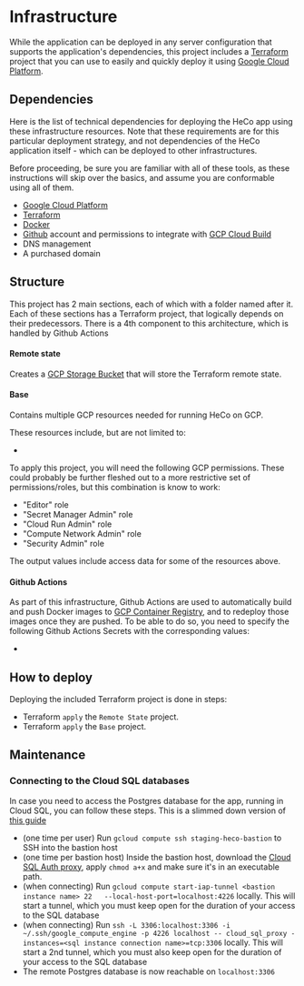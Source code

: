 # Infrastructure

While the application can be deployed in any server configuration that supports the application's
dependencies, this project includes a [Terraform](https://www.terraform.io/) project
that you can use to easily and quickly deploy it using
[Google Cloud Platform](https://cloud.google.com/).

## Dependencies

Here is the list of technical dependencies for deploying the HeCo app using these infrastructure
resources. Note that these requirements are for this particular deployment strategy, and not dependencies
of the HeCo application itself - which can be deployed to other infrastructures.

Before proceeding, be sure you are familiar with all of these tools, as these instructions
will skip over the basics, and assume you are conformable using all of them.

- [Google Cloud Platform](https://cloud.google.com)
- [Terraform](https://www.terraform.io/)
- [Docker](https://www.docker.com/)
- [Github](https://github.com) account and permissions to integrate with [GCP Cloud Build](https://cloud.google.com/build/docs/automating-builds/build-repos-from-github)
- DNS management
- A purchased domain

## Structure

This project has 2 main sections, each of which with a folder named after it. Each of these sections has a
Terraform project, that logically depends on their predecessors. There is a 4th component to this architecture,
which is handled by Github Actions

#### Remote state

Creates a [GCP Storage Bucket](https://cloud.google.com/storage/docs/json_api/v1/buckets)
that will store the Terraform remote state.

#### Base

Contains multiple GCP resources needed for running HeCo on GCP.

These resources include, but are not limited to:
- <TBD>

To apply this project, you will need the following GCP permissions. These could probably be further fleshed out to a
more restrictive set of permissions/roles, but this combination is know to work:
- "Editor" role
- "Secret Manager Admin" role
- "Cloud Run Admin" role
- "Compute Network Admin" role
- "Security Admin" role

The output values include access data for some of the resources above.

#### Github Actions

As part of this infrastructure, Github Actions are used to automatically build and push Docker images to [GCP Container
Registry](https://cloud.google.com/container-registry), and
to redeploy those images once they are pushed. To be able to do so, you need to specify the following Github Actions
Secrets with the corresponding values:

- <TBD>

## How to deploy

Deploying the included Terraform project is done in steps:
- Terraform `apply` the `Remote State` project.
- Terraform `apply` the `Base` project.


## Maintenance

### Connecting to the Cloud SQL databases

In case you need to access the Postgres database for the app, running in Cloud SQL, you can follow these steps.
This is a slimmed down version of [this guide](https://medium.com/google-cloud/cloud-sql-with-private-ip-only-the-good-the-bad-and-the-ugly-de4ac23ce98a)

- (one time per user) Run `gcloud compute ssh staging-heco-bastion` to SSH into the bastion host
- (one time per bastion host) Inside the bastion host, download the [Cloud SQL Auth proxy](https://cloud.google.com/sql/docs/postgres/sql-proxy),
apply `chmod a+x` and make sure it's in an executable path.
- (when connecting) Run `gcloud compute start-iap-tunnel <bastion instance name> 22   --local-host-port=localhost:4226`
locally. This will start a tunnel, which you must keep open for the duration of your access to the SQL database
- (when connecting) Run `ssh -L 3306:localhost:3306 -i ~/.ssh/google_compute_engine -p 4226 localhost -- cloud_sql_proxy -instances=<sql instance connection name>=tcp:3306`
  locally. This will start a 2nd tunnel, which you must also keep open for the duration of your access to the SQL database
- The remote Postgres database is now reachable on `localhost:3306`
